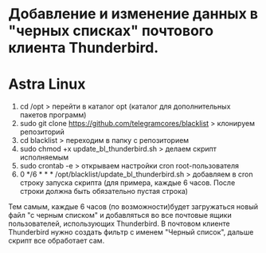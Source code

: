# Добавление и изменение данных в "черных списках" почтового клиента Thunderbird.

# Astra Linux 
1. cd /opt                                                          > перейти в каталог opt (каталог для дополнительных пакетов программ)
2. sudo git clone https://github.com/telegramcores/blacklist        > клонируем репозиторий
3. cd blacklist                                                     > переходим в папку с репозиторием
4. sudo chmod +x update_bl_thunderbird.sh                           > делаем скрипт исполняемым
5. sudo crontab -e                                                  > открываем настройки cron root-пользователя
6. 0 */6 * * * /opt/blacklist/update_bl_thunderbird.sh              > добавляем в cron строку запуска скрипта (для примера, каждые 6 часов. После строки должна быть обязательно пустая строка)

Тем самым, каждые 6 часов (по возможности)будет загружаться новый файл "с черным списком" и добавляться во все почтовые ящики пользователей, использующих Thunderbird.
В почтовом клиенте Thunderbird нужно создать фильтр с именем "Черный список", дальше скрипт все обработает сам.
